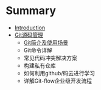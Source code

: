 # Summary

* [Introduction](README.md)
* [Git源码管理](gityuan-ma-guan-li.md)
  * [Git简介及使用场景](gityuan-ma-guan-li/gitshi-yong-chang-jing.md)
  * Git命令详解
  * 常见代码冲突解决方案
  * 构建私有仓库
  * 如何利用github/码云进行学习
  * 详解Git-flow企业级开发流程

